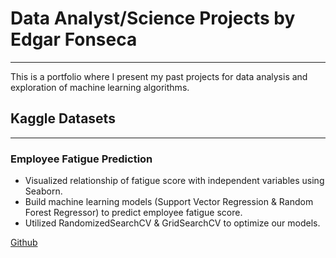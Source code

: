 # Data Analyst/Science Projects by Edgar Fonseca
-------------------
This is a portfolio where I present my past projects for data analysis and exploration of machine learning algorithms.
## Kaggle Datasets
------------------
### Employee Fatigue Prediction
- Visualized relationship of fatigue score with independent variables using Seaborn.
- Build machine learning models (Support Vector Regression & Random Forest Regressor) to predict employee fatigue score.
- Utilized RandomizedSearchCV & GridSearchCV to optimize our models.

[Github](https://github.com/EdgarFonseca94/Portfolio/blob/main/Employee%20Fatigue/Employee%20Burnout%20Out.ipynb)
